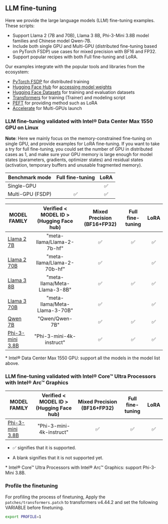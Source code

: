 ## LLM fine-tuning

Here we provide the large language models (LLM) fine-tuning examples. These scripts:

- Support Llama 2 (7B and 70B), Llama 3 8B, Phi-3-Mini 3.8B model families and Chinese model Qwen-7B.
- Include both single GPU and Multi-GPU (distributed fine-tuning based on PyTorch FSDP) use cases for mixed precision with BF16 and FP32.
- Support popular recipes with both Full fine-tuning and LoRA.


Our examples integrate with the popular tools and libraries from the ecosystem:
- [PyTorch FSDP](https://pytorch.org/docs/stable/fsdp.html) for distributed training
- [Hugging Face Hub](https://huggingface.co/docs/hub/en/index) for [accessing model weights](https://huggingface.co/models)
- [Hugging Face Datasets](https://huggingface.co/docs/datasets/index) for training and evaluation datasets
- [Transformers](https://github.com/huggingface/transformers) for training (Trainer) and modeling script
- [PEFT](https://github.com/huggingface/peft) for providing method such as LoRA
- [Accelerate](https://github.com/huggingface/accelerate) for Multi-GPUs launch


### LLM fine-tuning validated with Intel® Data Center Max 1550 GPU on Linux

**Note**:
Here we mainly focus on the memory-constrained fine-tuning on single GPU, and provide examples for LoRA fine-tuning. If you want to take a try for full fine-tuning, you could set the number of GPU in distributed cases as 1, and make sure your GPU memory is large enough for model states (parameters, gradients, optimizer states) and residual states (activation, temporary buffers and unusable fragmented memory).

| Benchmark mode | Full fine-tuning | LoRA |
|---|:---:|:---:|
|Single-GPU |  | ✅ |
|Multi-GPU (FSDP) |  ✅ | ✅ |

| MODEL FAMILY | Verified < MODEL ID > (Hugging Face hub)| Mixed Precision (BF16+FP32) | Full fine-tuning  | LoRA |  
|---|:---:|:---:|:---:|:---:|
|[Llama 2 7B](./Llama2/)| "meta-llama/Llama-2-7b-hf" | ✅ | ✅ | ✅ | 
|[Llama 2 70B](./Llama2/)| "meta-llama/Llama-2-70b-hf" | ✅ |  |✅ | 
|[Llama 3 8B](./Llama3/)| "meta-llama/Meta-Llama-3-8B" | ✅ | ✅ |✅| 
|[Llama 3 70B](./Llama3/)| "meta-llama/Meta-Llama-3-70B" | ✅ |  |✅| 
|[Qwen 7B](./Qwen/)|"Qwen/Qwen-7B"| ✅ | ✅ |✅ | 
|[Phi-3-mini 3.8B](./Phi3/README.md#fine-tuning-on-intel-data-center-max-1550-gpu-on-linux)|"Phi-3-mini-4k-instruct"| ✅ | ✅ |✅ | 


\* Intel® Data Center Max 1550 GPU: support all the models in the model list above.

### LLM fine-tuning validated with Intel® Core™ Ultra Processors with Intel® Arc™ Graphics 

| MODEL FAMILY | Verified < MODEL ID > (Hugging Face hub)| Mixed Precision (BF16+FP32) | Full fine-tuning  | LoRA |  
|---|:---:|:---:|:---:|:---:|
|[Phi-3-mini 3.8B](./Phi3/README.md#fine-tuning-on-intel-core-ultra-processors-with-intel-arc-graphics)|"Phi-3-mini-4k-instruct"| ✅ | ✅ |✅ | 


- ✅ signifies that it is supported.

- A blank signifies that it is not supported yet.

\* Intel® Core™ Ultra Processors with Intel® Arc™ Graphics: support Phi-3-Mini 3.8B.


### Profile the finetuning

For profiling the process of finetuning, Apply the `patches/transformers.patch` to transformers v4.44.2 and set the following VARIABLE before finetuning.

```bash
export PROFILE=1
```


